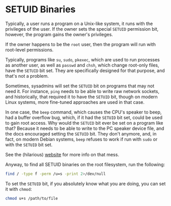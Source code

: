 <!--
SPDX-FileCopyrightText: 2023 - 2025 Eli Array Minkoff

SPDX-License-Identifier: CC-BY-SA-4.0
-->

# SETUID Binaries

Typically, a user runs a program on a Unix-like system, it runs with the privileges of the user. If the owner sets the special `SETUID` permission bit, however, the program gains the owner's privileges.

If the owner happens to be the `root` user, then the program will run with root-level permissions.

Typically, programs like `su`, `sudo`, `pkexec`, which are used to run processes as another user, as well as `passwd` and `chsh`, which change root-only files, have the `SETUID` bit set. They are specifically designed for that purpose, and that's not a problem.

Sometimes, sysadmins will set the `SETUID` bit on programs that may not need it. For instance, `ping`  needs to be able to write raw network sockets, and historically, that required it to have the `SETUID` bit, though on modern Linux systems, more fine-tuned approaches are used in that case.

In one case, the `beep` command, which causes the CPU's speaker to beep, had a buffer overflow bug, which, if it had the `SETUID` bit set, could be used to gain root access. Why would the `SETUID` bit ever be set on a program like that? Because it needs to be able to write to the PC speaker device file, and the docs encouraged setting the `SETUID` bit. They don't anymore, and, in fact, on modern Debian systems, `beep` refuses to work if run with `sudo` or with the `SETUID` bit set.

See the (hilarious) [website](https://holeybeep.ninja/) for more info on that mess.

Anyway, to find all SETUID binaries on the root filesystem, run the following:

```sh
find / -type f -perm /u=s -print 2>/dev/null
```

To set the `SETUID` bit, if you absolutely know what you are doing, you can set it with `chmod`:

```sh
chmod u+s /path/to/file
```
